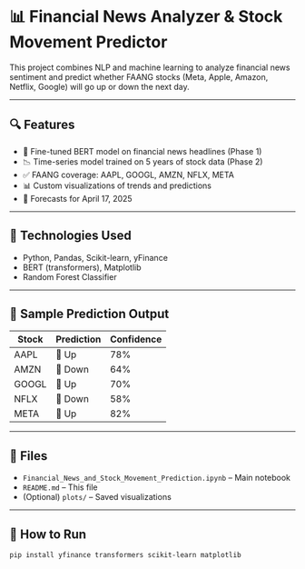 # 📊 Financial News Analyzer & Stock Movement Predictor

This project combines NLP and machine learning to analyze financial news sentiment and predict whether FAANG stocks (Meta, Apple, Amazon, Netflix, Google) will go up or down the next day.

---

## 🔍 Features

- 🧠 Fine-tuned BERT model on financial news headlines (Phase 1)
- 📉 Time-series model trained on 5 years of stock data (Phase 2)
- ✅ FAANG coverage: AAPL, GOOGL, AMZN, NFLX, META
- 📊 Custom visualizations of trends and predictions
- 🔮 Forecasts for April 17, 2025

---

## 💼 Technologies Used

- Python, Pandas, Scikit-learn, yFinance
- BERT (transformers), Matplotlib
- Random Forest Classifier

---

## 📌 Sample Prediction Output

| Stock | Prediction | Confidence |
|-------|------------|------------|
| AAPL  | 🔼 Up       | 78%        |
| AMZN  | 🔽 Down     | 64%        |
| GOOGL | 🔼 Up       | 70%        |
| NFLX  | 🔽 Down     | 58%        |
| META  | 🔼 Up       | 82%        |

---

## 📁 Files

- `Financial_News_and_Stock_Movement_Prediction.ipynb` – Main notebook
- `README.md` – This file
- (Optional) `plots/` – Saved visualizations

---

## 🚀 How to Run

```bash
pip install yfinance transformers scikit-learn matplotlib
